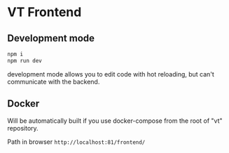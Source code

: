 # VT Frontend
## Development mode
```bash
npm i
npm run dev
```

development mode allows you to edit code with hot reloading, but can't communicate with the backend.

## Docker
Will be automatically built if you use docker-compose from the root of "vt" repository.

Path in browser `http://localhost:81/frontend/`